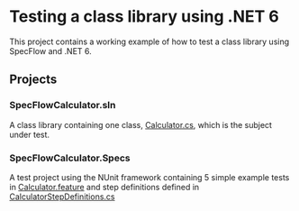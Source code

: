 # Testing a class library using .NET 6

This project contains a working example of how to test a class library using SpecFlow and .NET 6.

## Projects

### SpecFlowCalculator.sln

A class library containing one class, [Calculator.cs](./SpecFlowCalculator/Calculator.cs), which is the subject under test.

### SpecFlowCalculator.Specs

A test project using the NUnit framework containing 5 simple example tests in [Calculator.feature](./SpecFlowCalculator.Specs/Features/Calculator.feature) and step definitions defined in [CalculatorStepDefinitions.cs](./SpecFlowCalculator.Specs/Steps/CalculatorStepDefinitions.cs)
